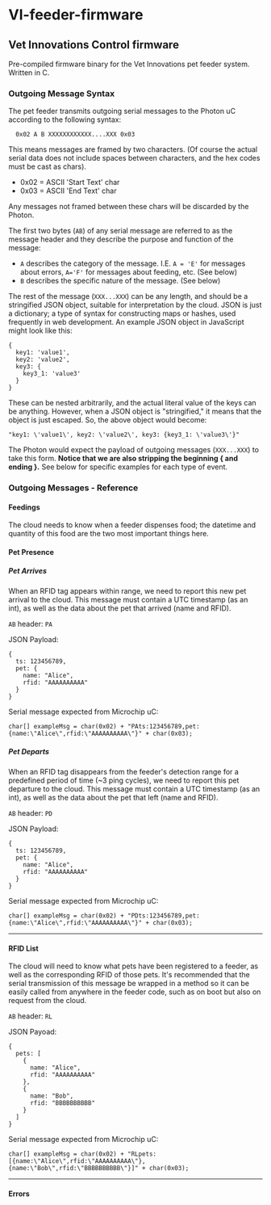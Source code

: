 # VI-feeder-firmware
## Vet Innovations Control firmware

Pre-compiled firmware binary for the Vet Innovations pet feeder system.  Written in C.

### Outgoing Message Syntax
The pet feeder transmits outgoing serial messages to the Photon uC according to the following syntax:

```
  0x02 A B XXXXXXXXXXXX....XXX 0x03
```

This means messages are framed by two characters.  (Of course the actual serial data does not include spaces between characters, and the hex codes must be cast as chars).
*  0x02 = ASCII 'Start Text' char
*  0x03 = ASCII 'End Text' char

Any messages not framed between these chars will be discarded by the Photon.

The first two bytes (`AB`) of any serial message are referred to as the message header and they describe the purpose and function of the message:
*  `A` describes the category of the message.  I.E. `A = 'E'` for messages about errors, `A='F'` for messages about feeding, etc.  (See below)
*  `B` describes the specific nature of the message.  (See below)

The rest of the message (`XXX...XXX`) can be any length, and should be a stringified JSON object, suitable for interpretation by the cloud.  JSON is just a dictionary; a type of syntax for constructing maps or hashes, used frequently in web development.  An example JSON object in JavaScript might look like this:

```
{
  key1: 'value1',
  key2: 'value2',
  key3: {
    key3_1: 'value3'
  }
}
```

These can be nested arbitrarily, and the actual literal value of the keys can be anything.  However, when a JSON object is "stringified," it means that the object is just escaped.  So, the above object would become:

```
"key1: \'value1\', key2: \'value2\', key3: {key3_1: \'value3\'}"
```

The Photon would expect the payload of outgoing messages (`XXX...XXX`) to take this form.  **Notice that we are also stripping the beginning { and ending }.**  See below for specific examples for each type of event.

### Outgoing Messages - Reference
#### Feedings
The cloud needs to know when a feeder dispenses food; the datetime and quantity of this food are the two most important things here.

#### Pet Presence
##### Pet Arrives
When an RFID tag appears within range, we need to report this new pet arrival to the cloud.  This message must contain a UTC timestamp (as an int), as well as the data about the pet that arrived (name and RFID).

`AB` header: `PA`

JSON Payload:

```
{
  ts: 123456789,
  pet: {
    name: "Alice",
    rfid: "AAAAAAAAAA"
  }
}
```

Serial message expected from Microchip uC:

`char[] exampleMsg = char(0x02) + "PAts:123456789,pet:{name:\"Alice\",rfid:\"AAAAAAAAAA\"}" + char(0x03);`


##### Pet Departs
When an RFID tag disappears from the feeder's detection range for a predefined period of time (~3 ping cycles), we need to report this pet departure to the cloud.  This message must contain a UTC timestamp (as an int), as well as the data about the pet that left (name and RFID).

`AB` header: `PD`

JSON Payload:

```
{
  ts: 123456789,
  pet: {
    name: "Alice",
    rfid: "AAAAAAAAAA"
  }
}
```

Serial message expected from Microchip uC:

`char[] exampleMsg = char(0x02) + "PDts:123456789,pet:{name:\"Alice\",rfid:\"AAAAAAAAAA\"}" + char(0x03);`


---

#### RFID List
The cloud will need to know what pets have been registered to a feeder, as well as the corresponding RFID of those pets.  It's recommended that the serial transmission of this message be wrapped in a method so it can be easily called from anywhere in the feeder code, such as on boot but also on request from the cloud.

`AB` header: `RL`

JSON Payoad:

```
{
  pets: [
    {
      name: "Alice",
      rfid: "AAAAAAAAAA"
    },
    {
      name: "Bob",
      rfid: "BBBBBBBBBB"
    }
  ]
}
```

Serial message expected from Microchip uC:

`char[] exampleMsg = char(0x02) + "RLpets:[{name:\"Alice\",rfid:\"AAAAAAAAAA\"},{name:\"Bob\",rfid:\"BBBBBBBBBB\"}]" + char(0x03);`

---

#### Errors
